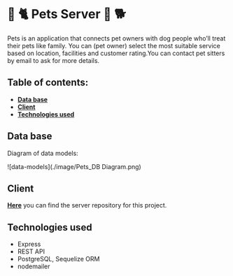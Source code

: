 #  🐾 🐈‍ Pets Server 🐾 🐕

Pets is an application that connects pet owners with dog people who’ll treat their pets like family. You can (pet owner) select the most suitable service based on location, facilities and customer rating.You can contact pet sitters by email to ask for more details.

## Table of contents:

- **[Data base](#data-base)**
- **[Client](#client)**
- **[Technologies used](#technologies-used)**


## Data base

Diagram of data models:

![data-models](./image/Pets_DB Diagram.png)

## Client

**[Here](https://github.com/padmasritumati/Pets-frontend)** you can find the server repository for this project.

## Technologies used

- Express
- REST API
- PostgreSQL, Sequelize ORM
- nodemailer


